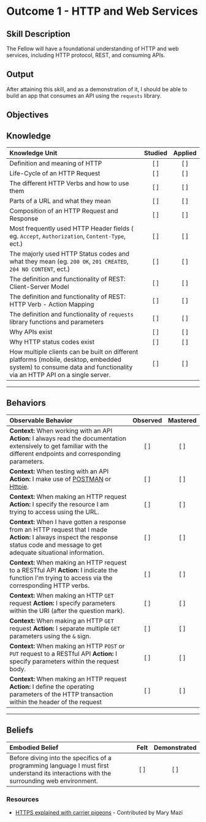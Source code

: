 # Outcome 1 - HTTP and Web Services

**Skill Description**
----------
The Fellow will have a foundational understanding of HTTP and web services, including HTTP protocol, REST, and consuming APIs. 

**Output**
----------
After attaining this skill, and as a demonstration of it, I should be able to build an app that consumes an API using the `requests` library.

**Objectives**
----------
## **Knowledge**


| Knowledge Unit   |      Studied      | Applied |
|:-------------|:------------------:|:--------:|
| Definition and meaning of HTTP | [ ] | [ ] |
| Life-Cycle of an HTTP Request | [ ] | [ ] |
| The different HTTP Verbs and how to use them | [ ] | [ ] |
| Parts of a URL and what they mean | [ ] | [ ] |
| Composition of an HTTP Request and Response | [ ] | [ ] |
| Most frequently used HTTP Header fields ( eg. `Accept`, `Authorization`, `Content-Type`, ect.) | [ ] | [ ] |
| The majorly used HTTP Status codes and what they mean (eg. `200 OK`, `201 CREATED`, `204 NO CONTENT`, ect.)| [ ] | [ ] |
| The definition and functionality of REST: Client-Server Model | [ ] | [ ] |
| The definition and functionality of REST: HTTP Verb - Action Mapping | [ ] | [ ] |
| The definition and functionality of `requests` library functions and parameters | [ ] | [ ] |
| Why APIs exist | [ ] | [ ]  |
| Why HTTP status codes exist| [ ] | [ ]  |
| How multiple clients can be built on different platforms (mobile, desktop, embedded system) to consume data and functionality via an HTTP API on a single server. | [ ] | [ ]  |
----------


## **Behaviors**

| Observable Behavior   |      Observed      | Mastered |
|:-------------|:------------------:|:--------:|
| **Context:** When working with an API **Action:** I always read the documentation extensively to get familiar with the different endpoints and corresponding parameters. | [ ] | [ ] |
| **Context:** When testing with an API **Action:** I make use of [POSTMAN](https://www.getpostman.com/) or [Httpie](https://github.com/jkbrzt/httpie). | [ ] | [ ] |
| **Context:** When making an HTTP request **Action:** I specify the resource I am trying to access using the URL. | [ ] | [ ] |
| **Context:** When I have gotten a response from an HTTP request that I made **Action:** I always inspect the response status code and message to get adequate situational information. | [ ] | [ ] |
| **Context:** When making an HTTP request to a RESTful API **Action:** I indicate the function I'm trying to access via the corresponding HTTP verbs.  | [ ] | [ ] |
| **Context:** When making an HTTP `GET` request **Action:** I specify parameters within the URI (after the question mark). | [ ] | [ ] |
| **Context:** When making an HTTP `GET` request **Action:** I separate multiple `GET` parameters using the `&` sign. | [ ] | [ ] |
| **Context:** When making an HTTP `POST` or `PUT` request to a RESTful API **Action:** I specify parameters within the request body. | [ ] | [ ] |
| **Context:** When making an HTTP request **Action:** I define the operating parameters of the HTTP transaction within the header of the request | [ ] | [ ] |



----------


## **Beliefs**


| Embodied Belief   |      Felt      | Demonstrated |
|:-------------|:------------------:|:--------:|
| Before diving into the specifics of a programming language I must first understand its interactions with the surrounding web environment. | [ ] | [ ]  |

### Resources
- [HTTPS explained with carrier pigeons](https://medium.freecodecamp.org/https-explained-with-carrier-pigeons-7029d2193351)	- Contributed by Mary Mazi		
